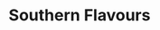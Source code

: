 ---
"\uFEFFauthor_sort": Padmanabhan, Chandra
authors: Chandra Padmanabhan
comments: ''
cover: "/Users/Raman/Calibre Library/Chandra Padmanabhan/Southern Flavours (196)/cover.jpg"
formats: mobi
id: '196'
identifiers: ''
isbn: ''
languages: ''
library_name: Calibre Library
pubdate: '0101-01-01T09:00:00+09:00'
publisher: ''
rating: ''
series: ''
series_index: '1.0'
size: '313939'
tags: ''
timestamp: '0101-01-01T09:00:00+09:00'
title: Southern Flavours
title_sort: Southern Flavours
uuid: 69f64c4c-063a-4437-8ae0-4d152c21526f
"#format": MOBI
layout: book
link: false
---